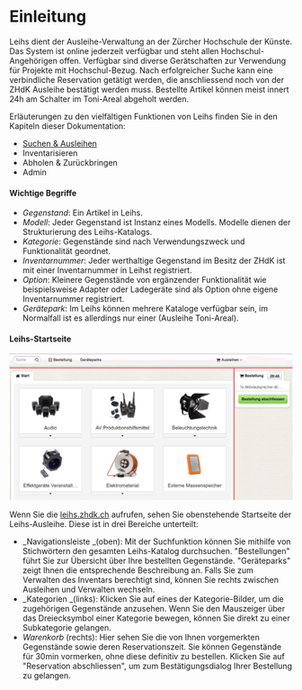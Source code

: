 # Einleitung

Leihs dient der Ausleihe-Verwaltung an der Zürcher Hochschule der Künste. Das System ist online jederzeit verfügbar und steht allen Hochschul-Angehörigen offen. Verfügbar sind diverse Gerätschaften zur Verwendung für Projekte mit Hochschul-Bezug. Nach erfolgreicher Suche kann eine verbindliche Reservation getätigt werden, die anschliessend noch von der ZHdK Ausleihe bestätigt werden muss. Bestellte Artikel können meist innert 24h am Schalter im Toni-Areal abgeholt werden.

Erläuterungen zu den vielfältigen Funktionen von Leihs finden Sie in den Kapiteln dieser Dokumentation:

* [Suchen & Ausleihen](/chapter1.md)
* Inventarisieren
* Abholen & Zurückbringen
* Admin

#### Wichtige Begriffe

* _Gegenstand_: Ein Artikel in Leihs.
* _Modell_: Jeder Gegenstand ist Instanz eines Modells. Modelle dienen der Strukturierung des Leihs-Katalogs.
* _Kategorie_: Gegenstände sind nach Verwendungszweck und Funktionalität geordnet. 
* _Inventarnummer_: Jeder werthaltige Gegenstand im Besitz der ZHdK ist mit einer Inventarnummer in Leihst registriert.
* _Option_: Kleinere Gegenstände von ergänzender Funktionalität wie beispielsweise Adapter oder Ladegeräte sind als Option ohne eigene Inventarnummer registriert. 
* _Gerätepark_: Im Leihs können mehrere Kataloge verfügbar sein, im Normalfall ist es allerdings nur einer \(Ausleihe Toni-Areal\). 

#### Leihs-Startseite

![](/assets/Ausleihen_Start.png)

Wenn Sie die [leihs.zhdk.ch](/leihs.zhdk.ch) aufrufen, sehen Sie obenstehende Startseite der Leihs-Ausleihe. Diese ist in drei Bereiche unterteilt:

* _Navigationsleiste _\(oben\): Mit der Suchfunktion können Sie mithilfe von Stichwörtern den gesamten Leihs-Katalog durchsuchen. "Bestellungen" führt Sie zur Übersicht über Ihre bestellten Gegenstände. "Geräteparks" zeigt Ihnen die entsprechende Beschreibung an. Falls Sie zum Verwalten des Inventars berechtigt sind, können Sie rechts zwischen Ausleihen und Verwalten wechseln. 
* _Kategorien _\(links\): Klicken Sie auf eines der Kategorie-Bilder, um die zugehörigen Gegenstände anzusehen. Wenn Sie den Mauszeiger über das Dreiecksymbol einer Kategorie bewegen, können Sie direkt zu einer Subkategorie gelangen. 
* _Warenkorb_ \(rechts\): Hier sehen Sie die von Ihnen vorgemerkten Gegenstände sowie deren Reservationszeit. Sie können Gegenstände für 30min vormerken, ohne diese definitiv zu bestellen. Klicken Sie auf "Reservation abschliessen", um zum Bestätigungsdialog Ihrer Bestellung zu gelangen. 



